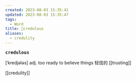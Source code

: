 ```yaml
---
created: 2023-08-03 15:35:41
updated: 2023-08-03 15:35:47
tags:
  - Word
title: 📖credulous
aliases:
  - credulity
---
```


<pre><strong>credulous</strong></pre>
[ˈkredjələs]
adj. too ready to believe things 轻信的
[[trusting]]

[[credulity]]